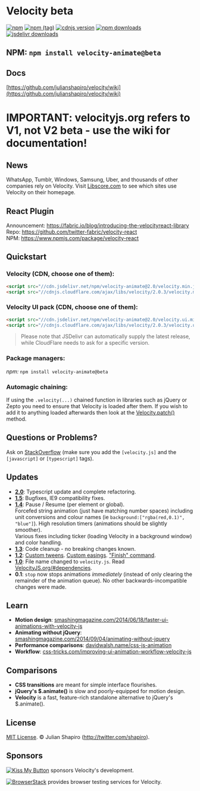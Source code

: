 ﻿# Velocity beta

[![npm](https://img.shields.io/npm/v/velocity-animate.svg)](https://www.npmjs.com/package/velocity-animate) [![npm (tag)](https://img.shields.io/npm/v/velocity-animate/beta.svg)](https://www.npmjs.com/package/velocity-animate) [![cdnjs version](https://img.shields.io/cdnjs/v/velocity.svg)](https://cdnjs.com/libraries/velocity) [![npm downloads](https://img.shields.io/npm/dm/velocity-animate.svg)](https://www.npmjs.com/package/velocity-animate) [![jsdelivr downloads](https://data.jsdelivr.com/v1/package/npm/velocity-animate/badge)](https://www.jsdelivr.com/package/npm/velocity-animate)

## NPM: `npm install velocity-animate@beta`

## Docs
[https://github.com/julianshapiro/velocity/wiki](https://github.com/julianshapiro/velocity/wiki)

# IMPORTANT: velocityjs.org refers to V1, not V2 beta - use the wiki for documentation!

## News
WhatsApp, Tumblr, Windows, Samsung, Uber, and thousands of other companies rely on Velocity. Visit [Libscore.com](http://libscore.com/#$.Velocity) to see which sites use Velocity on their homepage.

## React Plugin
Announcement: https://fabric.io/blog/introducing-the-velocityreact-library<br>
Repo: https://github.com/twitter-fabric/velocity-react<br>
NPM: https://www.npmjs.com/package/velocity-react

## Quickstart
### Velocity (CDN, choose one of them):
```html
<script src="//cdn.jsdelivr.net/npm/velocity-animate@2.0/velocity.min.js"></script>
<script src="//cdnjs.cloudflare.com/ajax/libs/velocity/2.0.3/velocity.min.js"></script>
```

### Velocity UI pack (CDN, choose one of them): 
```html
<script src="//cdn.jsdelivr.net/npm/velocity-animate@2.0/velocity.ui.min.js"></script>
<script src="//cdnjs.cloudflare.com/ajax/libs/velocity/2.0.3/velocity.ui.min.js"></script>
```

> Please note that JSDelivr can automatically supply the latest release, while CloudFlare needs to ask for a specific version.

### Package managers:
_npm:_ `npm install velocity-animate@beta`

### Automagic chaining:

If using the `.velocity(...)` chained function in libraries such as jQuery or Zepto you need to ensure that Velocity is loaded after them. If you wish to add it to anything loaded afterwards then look at the [Velocity.patch()](https://github.com/julianshapiro/velocity/wiki/Advanced---Patch) method.

## Questions or Problems?
Ask on [StackOverflow](http://stackoverflow.com/tags/velocity.js) (make sure you add the `[velocity.js]` and the `[javascript]` or `[typescript]` tags).

## Updates
- **[2.0](https://github.com/julianshapiro/velocity/compare/1.5.0...2.0.0)**: Typescript update and complete refactoring.
- **[1.5](https://github.com/julianshapiro/velocity/compare/1.4.0...1.5.0)**: Bugfixes, IE9 compatibility fixes.
- **[1.4](https://github.com/julianshapiro/velocity/compare/1.3.0...1.4.0)**: Pause / Resume (per element or global).<br>
Forcefed string animation (just have matching number spaces) including unit conversions and colour names (ie `background:["rgba(red,0.1)", "blue"]`).
High resolution timers (animations should be slightly smoother).<br>
Various fixes including ticker (loading Velocity in a background window) and color handling.
- **[1.3](https://github.com/julianshapiro/velocity/compare/1.2.0...1.3.0)**: Code cleanup - no breaking changes known.
- **[1.2](https://github.com/julianshapiro/velocity/compare/1.1.0...1.2.0)**: [Custom tweens](http://VelocityJS.org/#progress). [Custom easings](http://VelocityJS.org/#easing). ["Finish" command](http://VelocityJS.org/#finish).
- **[1.0](https://github.com/julianshapiro/velocity/compare/0.1.0...1.0.0)**: File name changed to `velocity.js`. Read [VelocityJS.org/#dependencies](http://VelocityJS.org/#dependencies).
- **0.1**: `stop` now stops animations *immediately* (instead of only clearing the remainder of the animation queue). No other backwards-incompatible changes were made.

## Learn
- **Motion design**: [smashingmagazine.com/2014/06/18/faster-ui-animations-with-velocity-js](http://smashingmagazine.com/2014/06/18/faster-ui-animations-with-velocity-js)
- **Animating without jQuery**: [smashingmagazine.com/2014/09/04/animating-without-jquery](http://www.smashingmagazine.com/2014/09/04/animating-without-jquery/)
- **Performance comparisons**: [davidwalsh.name/css-js-animation](http://davidwalsh.name/css-js-animation)
- **Workflow**: [css-tricks.com/improving-ui-animation-workflow-velocity-js](http://css-tricks.com/improving-ui-animation-workflow-velocity-js)

## Comparisons
- **CSS transitions** are meant for simple interface flourishes.
- **jQuery's $.animate()** is slow and poorly-equipped for motion design.
- **Velocity** is a fast, feature-rich standalone alternative to jQuery's $.animate().

## License
[MIT License](LICENSE.md). © Julian Shapiro (http://twitter.com/shapiro).

## Sponsors

[![Kiss My Button](https://presskit.kissmybutton.gr/logos/kissmybutton-logo-small.png)](https://kissmybutton.gr)  sponsors Velocity's development.

[![BrowserStack](https://raw.githubusercontent.com/julianshapiro/velocity/master/.github/browserstack-logo-182x96.png)](https://browserstack.com/)  provides browser testing services for Velocity.
